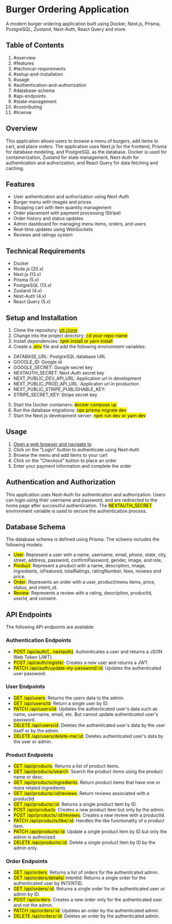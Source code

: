 # Burger Ordering Application

A modern burger ordering application built using Docker, Next.js, Prisma, PostgreSQL, Zustand, Next-Auth, React Query and more.

## Table of Contents

1. #overview
2. #features
3. #technical-requirements
4. #setup-and-installation
5. #usage
6. #authentication-and-authorization
7. #database-schema
8. #api-endpoints
9. #state-management
10. #contributing
11. #license

## Overview

This application allows users to browse a menu of burgers, add items to cart, and place orders. The application uses Next.js for the frontend, Prisma for database modeling, and PostgreSQL as the database. Docker is used for containerization, Zustand for state management, Next-Auth for authentication and authorization, and React Query for data fetching and caching.

## Features

- User authentication and authorization using Next-Auth
- Burger menu with images and prices
- Shopping cart with item quantity management
- Order placement with payment processing (Stripe)
- Order history and status updates
- Admin dashboard for managing menu items, orders, and users
- Real-time updates using WebSockets
- Reviews and ratings system

## Technical Requirements

- Docker
- Node.js (20.x)
- Next.js (13.x)
- Prisma (5.x)
- PostgreSQL (13.x)
- Zustand (4.x)
- Next-Auth (4.x)
- React Query (5.x)

## Setup and Installation

1. Clone the repository: <mark>[git clone](https://github.com/esteemayo/burgers.git)</mark>
2. Change into the project directory: <mark>cd your-repo-name</mark>
3. Install dependencies: <mark>npm install or yarn install</mark>
4. Create a <mark>.env</mark> file and add the following environment variables:

- DATABASE_URL: PostgreSQL database URL
- GOOGLE_ID: Google id
- GOOGLE_SECRET: Google secret key
- NEXTAUTH_SECRET: Next-Auth secret key
- NEXT_PUBLIC_DEV_API_URL: Application url in development
- NEXT_PUBLIC_PROD_API_URL: Applicaton url in production
- NEXT_PUBLIC_STRIPE_PUBLISHABLE_KEY:
- STRIPE_SECRET_KEY: Stripe secret key

5. Start the Docker containers: <mark>docker compose up</mark>
6. Run the database migrations: <mark>npx prisma migrate dev</mark>
7. Start the Next.js development server: <mark>npm run dev or yarn dev</mark>

## Usage

1. [Open a web browser and navigate to](http://localhost:3000)
2. Click on the "Login" button to authenticate using Next-Auth
3. Browse the menu and add items to your cart
4. Click on the "Checkout" button to place an order
5. Enter your payment information and complete the order

## Authentication and Authorization

This application uses Next-Auth for authentication and authorization. Users can login using their username and password, and are redirected to the home page after successful authentication. The <mark>NEXTAUTH_SECRET</mark> environment variable is used to secure the authentication process.

## Database Schema

The database schema is defined using Prisma. The schema includes the following models:

- <mark>User</mark>: Represent a user with a name, username, email, phone, state, city, street, address, password, confirmPassword, gender, image, and role,
- <mark>Product</mark>: Represent a product with a name, description, image, ingredients, isFeatured, totalRatings, ratingNumber, likes, reviews and price.
- <mark>Order</mark>: Represents an order with a user, product/menu items, price, status, and intent_id.
- <mark>Review</mark>: Represents a review with a rating, description, productId, userId, and consent.

## API Endpoints

The following API endpoints are available:

### Authentication Endpoints

- <mark>POST /api/auth/[...nextauth]</mark>: Authenticates a user and returns a JSON Web Token (JWT).
- <mark>POST /api/auth/register</mark>: Creates a new user and returns a JWT.
- <mark>PATCH /api/auth/update-my-password/:id</mark>: Updates the authenticated user password.

### User Endpoints

- <mark>GET /api/users</mark>: Returns the users data to the admin.
- <mark>GET /api/users/id</mark>: Return a single user by ID.
- <mark>PATCH /api/users/id</mark>: Updates the authenticated user's data such as name, username, email, etc. But cannot update authenticated user's password.
- <mark>DELETE /api/users/id</mark>: Deletes the authenticated user's data by the user itself or by the admin.
- <mark>DELETE /api/users/delete-me/:id</mark>: Deletes authenticated user's data by the user or admin.

### Product Endpoints

- <mark>GET /api/products</mark>: Returns a list of product items.
- <mark>GET /api/products/search</mark>: Search the product items using the product name or desc.
- <mark>GET /api/products/ingredients</mark>: Return product items that have one or more related ingredients
- <mark>GET /api/products/:id/reviews</mark>: Return reviews associated with a productId.
- <mark>GET /api/products/:id</mark>: Returns a single product item by ID.
- <mark>POST /api/products</mark>: Creates a new product item but only by the admin.
- <mark>POST /api/products/:id/reviews</mark>: Creates a new review with a productId.
- <mark>PATCH /api/products/like/:id</mark>: Handles the like functionality of a product item.
- <mark>PATCH /api/products/:id</mark>: Update a single product item by ID but only the admin is authorized.
- <mark>DELETE /api/products/:id</mark>: Delete a single product item by ID by the admin only.

### Order Endpoints

- <mark>GET /api/orders</mark>: Returns a list of orders for the authenticated admin.
- <mark>GET /api/orders/details/</mark>:intentId: Returns a single order for the authenticated user by INTENTID.
- <mark>GET /api/orders/:id</mark>: Returns a single order for the authenticated user or admin by ID.
- <mark>POST /api/orders</mark>: Creates a new order only for the authenticated user and not the admin.
- <mark>PATCH /api/orders/:id</mark>: Updates an order by the authenticated admin.
- <mark>DELETE /api/orders/:id</mark>: Deletes an order by the authenticated admin.
